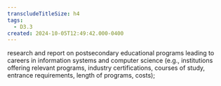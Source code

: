 ```yaml
---
transcludeTitleSize: h4
tags:
  - D3.3
created: 2024-10-05T12:49:42.000-0400
---
```

research and report on postsecondary educational programs leading to careers in information systems and computer science (e.g., institutions offering relevant programs, industry certifications, courses of study, entrance requirements, length of programs, costs);